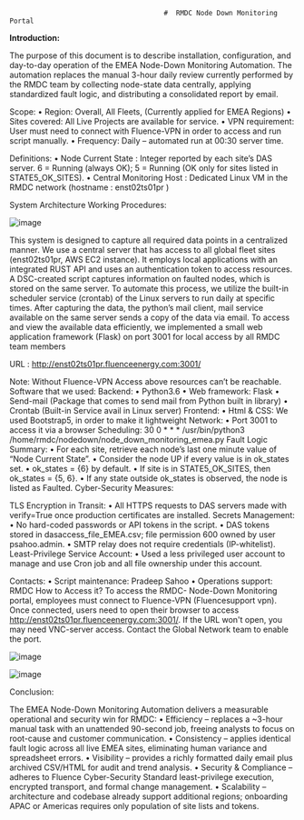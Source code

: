                                           #  RMDC Node Down Monitoring Portal

**Introduction:**

The purpose of this document is to describe installation, configuration, and day-to-day operation of the EMEA Node-Down Monitoring Automation.
The automation replaces the manual 3-hour daily review currently performed by the RMDC team by collecting node-state data centrally, applying standardized fault logic, and distributing a consolidated report by email.

Scope:
  •	Region: Overall, All Fleets, (Currently applied for EMEA Regions)
  •	Sites covered: All Live Projects are available for service.
  •	VPN requirement: User must need to connect with Fluence-VPN in order to access and run script manually.
  •	Frequency: Daily – automated run at 00:30 server time. 

Definitions:
  •	Node Current State : Integer reported by each site’s DAS server. 6 = Running (always OK); 5 = Running (OK only for sites listed in STATE5_OK_SITES).
  •	Central Monitoring Host :  Dedicated Linux VM in the RMDC network (hostname :  enst02ts01pr )

System Architecture Working Procedures:

![image](https://github.com/user-attachments/assets/4cdf290c-4913-4c5d-88fc-dfd0452fb605)

This system is designed to capture all required data points in a centralized manner. We use a central server that has access to all global fleet sites (enst02ts01pr, AWS EC2 instance). It employs local applications with an integrated RUST API and uses an authentication token to access resources. A DSC-created script captures information on faulted nodes, which is stored on the same server. To automate this process, we utilize the built-in scheduler service (crontab) of the Linux servers to run daily at specific times. After capturing the data, the python’s mail client, mail service available on the same server sends a copy of the data via email. To access and view the available data efficiently, we implemented a small web application framework (Flask) on port 3001 for local access by all RMDC team members

URL :  http://enst02ts01pr.fluenceenergy.com:3001/

Note: Without Fluence-VPN Access above resources can’t be reachable.
Software that we used:
Backend: 
  •	Python3.6
  •	Web framework: Flask
  •	Send-mail (Package that comes to send mail from Python built in library)
  •	Crontab (Built-in Service avail in Linux server)
Frontend:
  •	Html & CSS: We used Bootstrap5, in order to make it lightweight
Network:
  •	Port 3001 to access it via a browser
Scheduling:
  30 0 * * *   /usr/bin/python3 /home/rmdc/nodedown/node_down_monitoring_emea.py
Fault Logic Summary:
  •	For each site, retrieve each node’s last one minute value of “Node Current State”.
  •	Consider the node UP if every value is in ok_states set.
  •	ok_states = {6} by default.
  •	If site is in STATE5_OK_SITES, then ok_states = {5, 6}.
  •	If any state outside ok_states is observed, the node is listed as Faulted.
Cyber-Security Measures:
	
TLS Encryption in Transit: 
  •	All HTTPS requests to DAS servers made with verify=True once production certificates are installed.
Secrets Management: 
  •	No hard-coded passwords or API tokens in the script.
  •	DAS tokens stored in dasaccess_file_EMEA.csv; file permission 600 owned by user psahoo.admin.
  •	SMTP relay does not require credentials (IP-whitelist).
Least-Privilege Service Account:
  •	Used a less privileged user account to manage and use Cron job and all file ownership under this account.

Contacts:
  •	Script maintenance: Pradeep Sahoo
  •	Operations support: RMDC
How to Access it?
  To access the RMDC- Node-Down Monitoring portal, employees must connect to Fluence-VPN (Fluencesupport vpn). Once     connected, users need to open their browser to access http://enst02ts01pr.fluenceenergy.com:3001/.  If the URL         won't open, you may need VNC-server access. Contact the Global Network team to enable the port.

![image](https://github.com/user-attachments/assets/67ebcc05-7d09-439c-a308-dc8b20c4666e)


![image](https://github.com/user-attachments/assets/9cc5abfe-bc11-4e61-9d95-9d0fca584e74)

Conclusion:


The EMEA Node-Down Monitoring Automation delivers a measurable operational and security win for RMDC:
  •	Efficiency – replaces a ~3-hour manual task with an unattended 90-second job, freeing analysts to focus on root-cause and customer communication.
  •	Consistency – applies identical fault logic across all live EMEA sites, eliminating human variance and spreadsheet errors.
  •	Visibility – provides a richly formatted daily email plus archived CSV/HTML for audit and trend analysis.
  •	Security & Compliance – adheres to Fluence Cyber-Security Standard least-privilege execution, encrypted             transport, and formal change management.
  •	Scalability – architecture and codebase already support additional regions; onboarding APAC or Americas requires only population of site lists and tokens.

